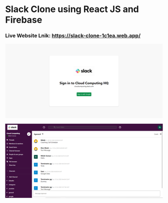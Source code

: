 # Slack Clone using React JS and Firebase

### Live Website Lnik: https://slack-clone-1c1ea.web.app/

![Title-image](https://github.com/nitish1310/slack-clone/blob/master/public/slack-clone1.png)

![Title-image](https://github.com/nitish1310/slack-clone/blob/master/public/slack-clone2.png)
